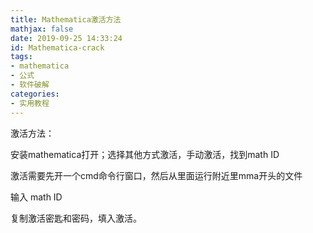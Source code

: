 ```yaml
---
title: Mathematica激活方法
mathjax: false
date: 2019-09-25 14:33:24
id: Mathematica-crack
tags:
- mathematica
- 公式
- 软件破解
categories:
- 实用教程
---
```


激活方法：

安装mathematica打开；选择其他方式激活，手动激活，找到math ID

激活需要先开一个cmd命令行窗口，然后从里面运行附近里mma开头的文件

输入 math ID

复制激活密匙和密码，填入激活。